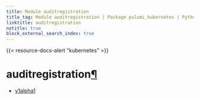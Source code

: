```yaml
---
title: Module auditregistration
title_tag: Module auditregistration | Package pulumi_kubernetes | Python SDK
linktitle: auditregistration
notitle: true
block_external_search_index: true
---
```


{{< resource-docs-alert "kubernetes" >}}

<div class="section" id="auditregistration">
<h1>auditregistration<a class="headerlink" href="#auditregistration" title="Permalink to this headline">¶</a></h1>
<div class="toctree-wrapper compound">
<ul>
<li class="toctree-l1"><a class="reference internal" href="v1alpha1/">v1alpha1</a></li>
</ul>
</div>
</div>
